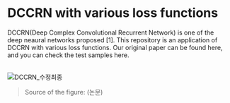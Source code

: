 # DCCRN with various loss functions

DCCRN(Deep Complex Convolutional Recurrent Network) is one of the deep neaural networks proposed [1]. This repository is an application of DCCRN with various loss functions. Our original paper can be found here, and you can check the test samples here.   
<br>   
   
![DCCRN_수정최종](https://user-images.githubusercontent.com/55497506/105969652-d39f6b80-60cb-11eb-805c-0f204405ef37.png)
> Source of the figure: (논문)   
   
   
